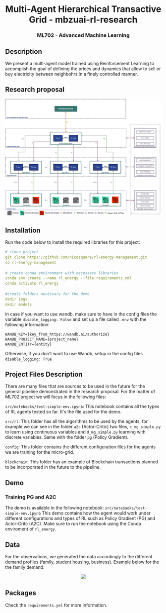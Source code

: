 <div align="center">

#  Multi-Agent Hierarchical Transactive Grid - mbzuai-rl-research
<h3 align="center"> ML702 - Advanced Machine Learning </h3>
</div>
  

## Description
We present a multi-agent model trained using Reinforcement
Learning to accomplish the goal of defining the prices and dynamics that allow to sell or buy electricity between neighbohrs in a finely controlled manner.

## Research proposal

<p align="center">
   <img src="readme/BCTE_diagram.png">
</p>


## Installation
Run the code below to install the required libraries for this project:

```yaml
# clone project
git clone https://github.com/nicosquare/rl-energy-management.git
cd rl-energy-management

# create conda environment with necessary libraries
conda env create --name rl_energy --file requirements.yml
conda activate rl_energy

#create folders necessary for the demo
mkdir imgs 
mkdir models
```

In case if you want to use wandb, make sure to have in the config files the variable ```disable_logging: False``` and set up a file called ```.env``` with the following information: 

``` 
WANDB_KEY={key_from_https://wandb.ai/authorize} 
WANDB_PROJECT_NAME={project_name}
WANDB_ENTITY={entity}
```

Otherwise, if you don't want to use Wandb, setup in the config files ```disable_logging: True``` 



## Project Files Description
There are many files that are sources to be used in the future for the general pipeline demonstrated in the research proposal. For the matter of ML702 project we will focus in the following files: 

```src/notebooks/test-simple-env.ipynb```: This notebook contains all the types of RL agents tested so far. It's the file used for the demo. 

```src/rl```: This folder has all the algorithms to be used by the agents, for example we can see in the folder ```a2c``` (Actor-Critic) two files, ```c_mg_simple.py``` to learn using continuous variables and ```d_mg_simple.py``` learning with discrete variables. Same with the folder ```pg``` (Policy Gradient). 

```config```: This folder contains the different configuration files for the agents we are training for the micro-grid. 

```blockchain```: This folder has an example of Blockchain transactions planned to be incorporated in the future to the pipeline.

## Demo 
### Training PG and A2C 
The demo is available in the following notebook: ```src/notebooks/test-simple-env.ipynb```
This demo contains how the agent would work under different configurations and types of RL such as Policy Gradient (PG) and Actor-Critc (A2C). Make sure to run the notebook using the Conda enviroment of  ```rl_energy```.

## Data
For the observations, we generated the data accordingly to the different demand profiles (family, student housing, business). Example below for the the family demand: 
</div>
<p align="center">
   <img src="readme/distribution_gen_fam_carbon.png">
</p>


## Packages
Check the ```requirements.yml``` for more information. 